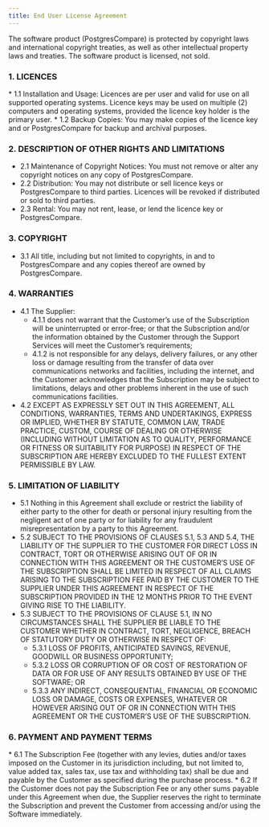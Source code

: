 ```yaml
---
title: End User License Agreement
---
```


The software product (PostgresCompare) is protected by copyright laws and international copyright treaties, as well as other intellectual property laws and treaties. The software product is licensed, not sold.

<h3>1. LICENCES</h3>
* 1.1 Installation and Usage: Licences are per user and valid for use on all supported operating systems. Licence keys may be used on multiple (2) computers and operating systems, provided the licence key holder is the primary user.
* 1.2 Backup Copies: You may make copies of the licence key and or PostgresCompare for backup and archival purposes.

<h3>2. DESCRIPTION OF OTHER RIGHTS AND LIMITATIONS</h3>

- 2.1 Maintenance of Copyright Notices: You must not remove or alter any copyright notices on any copy of PostgresCompare.
- 2.2 Distribution: You may not distribute or sell licence keys or PostgresCompare to third parties. Licences will be revoked if distributed or sold to third parties.
- 2.3 Rental: You may not rent, lease, or lend the licence key or PostgresCompare.

<h3>3. COPYRIGHT</h3>

- 3.1 All title, including but not limited to copyrights, in and to PostgresCompare and any copies thereof are owned by PostgresCompare.

<h3>4. WARRANTIES</h3>

- 4.1 The Supplier:
  - 4.1.1 does not warrant that the Customer’s use of the Subscription will be uninterrupted or error-free; or that the Subscription and/or the information obtained by the Customer through the Support Services will meet the Customer’s requirements;
  - 4.1.2 is not responsible for any delays, delivery failures, or any other loss or damage resulting from the transfer of data over communications networks and facilities, including the internet, and the Customer acknowledges that the Subscription may be subject to limitations, delays and other problems inherent in the use of such communications facilities.
- 4.2 EXCEPT AS EXPRESSLY SET OUT IN THIS AGREEMENT, ALL CONDITIONS, WARRANTIES, TERMS AND UNDERTAKINGS, EXPRESS OR IMPLIED, WHETHER BY STATUTE, COMMON LAW, TRADE PRACTICE, CUSTOM, COURSE OF DEALING OR OTHERWISE (INCLUDING WITHOUT LIMITATION AS TO QUALITY, PERFORMANCE OR FITNESS OR SUITABILITY FOR PURPOSE) IN RESPECT OF THE SUBSCRIPTION ARE HEREBY EXCLUDED TO THE FULLEST EXTENT PERMISSIBLE BY LAW.

<h3>5. LIMITATION OF LIABILITY</h3>

- 5.1 Nothing in this Agreement shall exclude or restrict the liability of either party to the other for death or personal injury resulting from the negligent act of one party or for liability for any fraudulent misrepresentation by a party to this Agreement.
- 5.2 SUBJECT TO THE PROVISIONS OF CLAUSES 5.1, 5.3 AND 5.4, THE LIABILITY OF THE SUPPLIER TO THE CUSTOMER FOR DIRECT LOSS IN CONTRACT, TORT OR OTHERWISE ARISING OUT OF OR IN CONNECTION WITH THIS AGREEMENT OR THE CUSTOMER’S USE OF THE SUBSCRIPTION SHALL BE LIMITED IN RESPECT OF ALL CLAIMS ARISING TO THE SUBSCRIPTION FEE PAID BY THE CUSTOMER TO THE SUPPLIER UNDER THIS AGREEMENT IN RESPECT OF THE SUBSCRIPTION PROVIDED IN THE 12 MONTHS PRIOR TO THE EVENT GIVING RISE TO THE LIABILITY.
- 5.3 SUBJECT TO THE PROVISIONS OF CLAUSE 5.1, IN NO CIRCUMSTANCES SHALL THE SUPPLIER BE LIABLE TO THE CUSTOMER WHETHER IN CONTRACT, TORT, NEGLIGENCE, BREACH OF STATUTORY DUTY OR OTHERWISE IN RESPECT OF:
  - 5.3.1 LOSS OF PROFITS, ANTICIPATED SAVINGS, REVENUE, GOODWILL OR BUSINESS OPPORTUNITY;
  - 5.3.2 LOSS OR CORRUPTION OF OR COST OF RESTORATION OF DATA OR FOR USE OF ANY RESULTS OBTAINED BY USE OF THE SOFTWARE; OR
  - 5.3.3 ANY INDIRECT, CONSEQUENTIAL, FINANCIAL OR ECONOMIC LOSS OR DAMAGE, COSTS OR EXPENSES, WHATEVER OR HOWEVER ARISING OUT OF OR IN CONNECTION WITH THIS AGREEMENT OR THE CUSTOMER’S USE OF THE SUBSCRIPTION.

<h3> 6. PAYMENT AND PAYMENT TERMS</h3>
* 6.1 The Subscription Fee (together with any levies, duties and/or taxes imposed on the Customer in its jurisdiction including, but not limited to, value added tax, sales tax, use tax and withholding tax) shall be due and payable by the Customer as specified during the purchase process.
* 6.2 If the Customer does not pay the Subscription Fee or any other sums payable under this Agreement when due, the Supplier reserves the right to terminate the Subscription and prevent the Customer from accessing and/or using the Software immediately.
